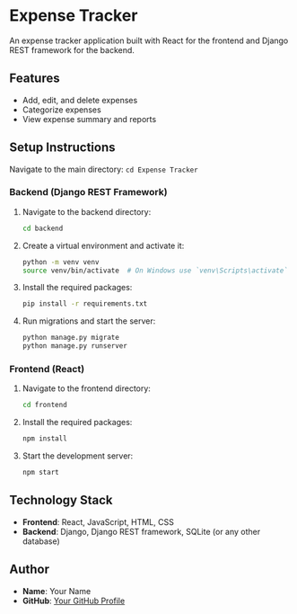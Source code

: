# Expense Tracker

An expense tracker application built with React for the frontend and Django REST framework for the backend.

## Features

- Add, edit, and delete expenses
- Categorize expenses
- View expense summary and reports

## Setup Instructions
  Navigate to the main directory:
    ```
    cd Expense Tracker
    ```

### Backend (Django REST Framework)

1. Navigate to the backend directory:
    ```sh
    cd backend
    ```
2. Create a virtual environment and activate it:
    ```sh
    python -m venv venv
    source venv/bin/activate  # On Windows use `venv\Scripts\activate`
    ```
3. Install the required packages:
    ```sh
    pip install -r requirements.txt
    ```
4. Run migrations and start the server:
    ```sh
    python manage.py migrate
    python manage.py runserver
    ```

### Frontend (React)

1. Navigate to the frontend directory:
    ```sh
    cd frontend
    ```
2. Install the required packages:
    ```sh
    npm install
    ```
3. Start the development server:
    ```sh
    npm start
    ```

## Technology Stack

- **Frontend**: React, JavaScript, HTML, CSS
- **Backend**: Django, Django REST framework, SQLite (or any other database)

## Author

- **Name**: Your Name
- **GitHub**: [Your GitHub Profile](https://github.com/your-username)
